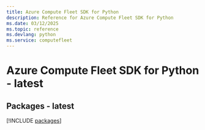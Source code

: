 ```yaml
---
title: Azure Compute Fleet SDK for Python
description: Reference for Azure Compute Fleet SDK for Python
ms.date: 03/12/2025
ms.topic: reference
ms.devlang: python
ms.service: computefleet
---
```

# Azure Compute Fleet SDK for Python - latest
## Packages - latest
[!INCLUDE [packages](compute-fleet-index.md)]